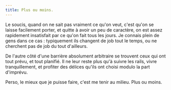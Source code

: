 ```yaml
---
title: Plus ou moins.
---
```


Le soucis, quand on ne sait pas vraiment ce qu'on veut, c'est qu'on se laisse
facilement porter, et quitte à avoir un peu de caractère, on est assez
rapidement insatisfait par ce qu'on fait tous les jours. Je connais plein de
gens dans ce cas : typiquement ils changent de job tout le temps, ou ne
cherchent pas de job du tout d'ailleurs.

De l'autre côté d'une barrière absolument arbitraire se trouvent ceux qui ont
tout prévu, et tout planifié. Il ne leur reste plus qu'à suivre les rails,
vivre tranquillement, et profiter des délices qu'ils ont choisi modulo la part
d'imprévu.

Perso, le mieux que je puisse faire, c'est me tenir au milieu. Plus ou moins.

